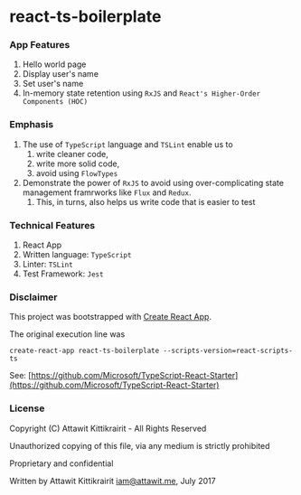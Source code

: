 # react-ts-boilerplate

### App Features

1. Hello world page
2. Display user's name
3. Set user's name
4. In-memory state retention using `RxJS` and `React's Higher-Order Components (HOC)`

### Emphasis

1. The use of `TypeScript` language and `TSLint` enable us to
   1. write cleaner code,
   2. write more solid code,
   3. avoid using `FlowTypes`
2. Demonstrate the power of `RxJS` to avoid using over-complicating state management framrworks like `Flux` and `Redux`.
   1. This, in turns, also helps us write code that is easier to test

### Technical Features

1. React App
2. Written language: `TypeScript`
3. Linter: `TSLint`
4. Test Framework: `Jest`

### Disclaimer

This project was bootstrapped with [Create React App](https://github.com/facebookincubator/create-react-app).

The original execution line was

```
create-react-app react-ts-boilerplate --scripts-version=react-scripts-ts
```

See: [https://github.com/Microsoft/TypeScript-React-Starter](https://github.com/Microsoft/TypeScript-React-Starter)

### License

Copyright (C) Attawit Kittikrairit - All Rights Reserved

Unauthorized copying of this file, via any medium is strictly prohibited

Proprietary and confidential

Written by Attawit Kittikrairit <iam@attawit.me>, July 2017

